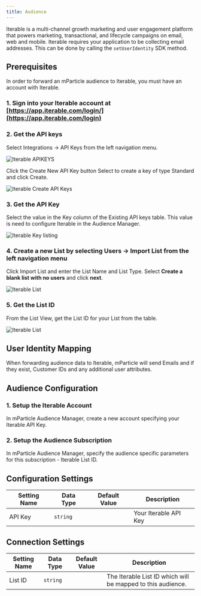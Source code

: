 ```yaml
---
title: Audience
---
```


Iterable is a multi-channel growth marketing and user engagement platform that powers marketing, transactional, and lifecycle campaigns on email, web and mobile.  Iterable requires your application to be collecting email addresses.  This can be done by calling the `setUserIdentity` SDK method.

## Prerequisites

In order to forward an mParticle audience to Iterable, you must have an account with Iterable.

### 1. Sign into your Iterable account at [https://app.iterable.com/login/](https://app.iterable.com/login)

### 2. Get the API keys
Select Integrations -> API Keys from the left navigation menu.

![Iterable APIKEYS](/images/iterable-apikeys1.png)

Click the Create New API Key button
Select to create a key of type Standard and click Create.

![Iterable Create API Keys](/images/iterable-create-apikeys1.png)

### 3. Get the API Key

Select the value in the Key column of the Existing API keys table.  This value is need to configure Iterable in the Audience Manager.

![Iterable Key listing](/images/iterable-keys-list1.png)

### 4. Create a new List by selecting Users -> Import List from the left navigation menu
Click Import List and enter the List Name and List Type. Select **Create a blank list with no users** and click **next**.

![Iterable List](/images/iterable-import-list1.png)

### 5. Get the List ID
From the List View, get the List ID for your List from the table.

![Iterable List](/images/iterable-listid1.png)

## User Identity Mapping

When forwarding audience data to Iterable, mParticle will send Emails and if they exist, Customer IDs and any additional user attributes. 

## Audience Configuration

### 1. Setup the Iterable Account

In mParticle Audience Manager, create a new account specifying your Iterable API Key.

### 2. Setup the Audience Subscription

In mParticle Audience Manager, specify the audience specific parameters for this subscription - Iterable List ID.

## Configuration Settings

Setting Name | Data Type | Default Value | Description 
|---|---|---|---
API Key|`string` | | Your Iterable API Key

## Connection Settings

Setting Name | Data Type | Default Value | Description
|---|---|---|---|
List ID|`string` | | The Iterable List ID which will be mapped to this audience.